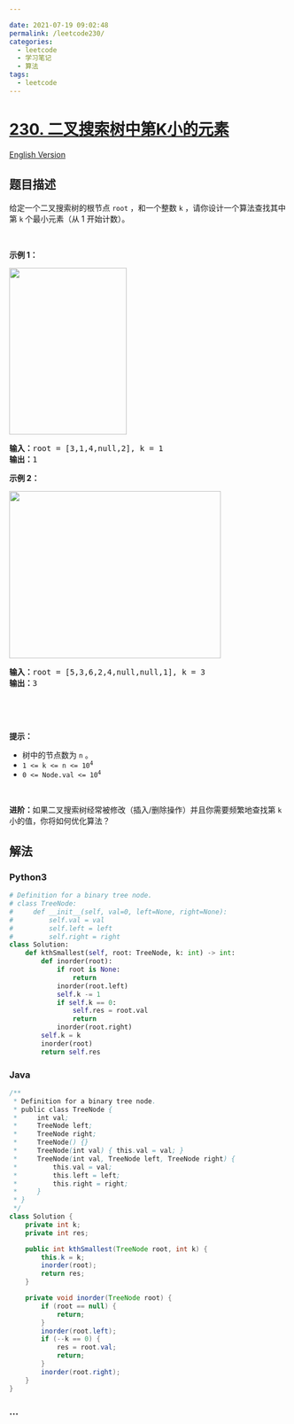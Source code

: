 ```yaml
---

date: 2021-07-19 09:02:48
permalink: /leetcode230/
categories:
  - leetcode
  - 学习笔记
  - 算法  
tags:
  - leetcode
---
```

# [230. 二叉搜索树中第K小的元素](https://leetcode-cn.com/problems/kth-smallest-element-in-a-bst)

[English Version](https://github.com/doocs/leetcode/blob/main/solution/0200-0299/0230.Kth%20Smallest%20Element%20in%20a%20BST/README_EN.md)

## 题目描述

<!-- 这里写题目描述 -->

<p>给定一个二叉搜索树的根节点 <code>root</code> ，和一个整数 <code>k</code> ，请你设计一个算法查找其中第 <code>k</code><strong> </strong>个最小元素（从 1 开始计数）。</p>

<p> </p>

<p><strong>示例 1：</strong></p>
<img alt="" src="https://cdn.jsdelivr.net/gh/doocs/leetcode@main/solution/0200-0299/0230.Kth%20Smallest%20Element%20in%20a%20BST/images/kthtree1.jpg" style="width: 212px; height: 301px;" />
<pre>
<strong>输入：</strong>root = [3,1,4,null,2], k = 1
<strong>输出：</strong>1
</pre>

<p><strong>示例 2：</strong></p>
<img alt="" src="https://cdn.jsdelivr.net/gh/doocs/leetcode@main/solution/0200-0299/0230.Kth%20Smallest%20Element%20in%20a%20BST/images/kthtree2.jpg" style="width: 382px; height: 302px;" />
<pre>
<strong>输入：</strong>root = [5,3,6,2,4,null,null,1], k = 3
<strong>输出：</strong>3
</pre>

<p> </p>

<p> </p>

<p><strong>提示：</strong></p>

<ul>
	<li>树中的节点数为 <code>n</code> 。</li>
	<li><code>1 <= k <= n <= 10<sup>4</sup></code></li>
	<li><code>0 <= Node.val <= 10<sup>4</sup></code></li>
</ul>

<p> </p>

<p><strong>进阶：</strong>如果二叉搜索树经常被修改（插入/删除操作）并且你需要频繁地查找第 <code>k</code> 小的值，你将如何优化算法？</p>


## 解法

<!-- 这里可写通用的实现逻辑 -->

<!-- tabs:start -->

### **Python3**

<!-- 这里可写当前语言的特殊实现逻辑 -->

```python
# Definition for a binary tree node.
# class TreeNode:
#     def __init__(self, val=0, left=None, right=None):
#         self.val = val
#         self.left = left
#         self.right = right
class Solution:
    def kthSmallest(self, root: TreeNode, k: int) -> int:
        def inorder(root):
            if root is None:
                return
            inorder(root.left)
            self.k -= 1
            if self.k == 0:
                self.res = root.val
                return
            inorder(root.right)
        self.k = k
        inorder(root)
        return self.res
```

### **Java**

<!-- 这里可写当前语言的特殊实现逻辑 -->

```java
/**
 * Definition for a binary tree node.
 * public class TreeNode {
 *     int val;
 *     TreeNode left;
 *     TreeNode right;
 *     TreeNode() {}
 *     TreeNode(int val) { this.val = val; }
 *     TreeNode(int val, TreeNode left, TreeNode right) {
 *         this.val = val;
 *         this.left = left;
 *         this.right = right;
 *     }
 * }
 */
class Solution {
    private int k;
    private int res;

    public int kthSmallest(TreeNode root, int k) {
        this.k = k;
        inorder(root);
        return res;
    }

    private void inorder(TreeNode root) {
        if (root == null) {
            return;
        }
        inorder(root.left);
        if (--k == 0) {
            res = root.val;
            return;
        }
        inorder(root.right);
    }
}
```

### **...**

```

```

<!-- tabs:end -->
